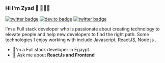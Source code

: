 ### Hi I'm Zyad 👋 👨🏻‍💻

[![twitter badge](https://img.shields.io/badge/twitter-@zyadelhady-%231FA1F1?style=flat&logo=twitter&logoColor=white)](https://twitter.com/mohamed_abusrea)
[![dev.to badge](https://img.shields.io/badge/linkedin-zyadelhady-%230177B5?style=flat&logo=linkedin)](https://www.linkedin.com/in/zyad-elhady-87a37a185/)
[![twitter badge](https://img.shields.io/badge/instagram-@zyadelhady-%23E4415F?style=flat&logo=instagram&logoColor=white)](https://www.instagram.com/zyad_elhady/)

I'm a Full stack developer who is passionate about creating technology to elevate people and help new developers to find the right path. Some technologies I enjoy working with include Javascript, ReactJS, Node js .

- 🔭'm a Full stack developer in Egaypt.
- 💬 Ask me about **ReactJs and Frontend**

<!--
**zyadelhady/zyadelhady** is a ✨ _special_ ✨ repository because its `README.md` (this file) appears on your GitHub profile.



  
- 🔭 I’m currently working on ...
- 🌱 I’m currently learning ...
- 👯 I’m looking to collaborate on ...
- 🤔 I’m looking for help with ...
- 💬 Ask me about ...
- 📫 How to reach me: ...
- 😄 Pronouns: ...
- ⚡ Fun fact: ...
-->
